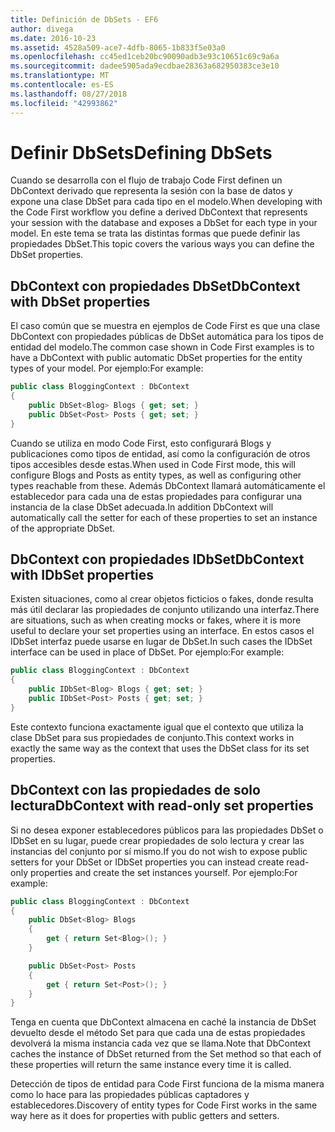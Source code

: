 ```yaml
---
title: Definición de DbSets - EF6
author: divega
ms.date: 2016-10-23
ms.assetid: 4528a509-ace7-4dfb-8065-1b833f5e03a0
ms.openlocfilehash: cc45ed1ceb20bc90090adb3e93c10651c69c9a6a
ms.sourcegitcommit: dadee5905ada9ecdbae28363a682950383ce3e10
ms.translationtype: MT
ms.contentlocale: es-ES
ms.lasthandoff: 08/27/2018
ms.locfileid: "42993862"
---
```

# <a name="defining-dbsets"></a><span data-ttu-id="7da3f-102">Definir DbSets</span><span class="sxs-lookup"><span data-stu-id="7da3f-102">Defining DbSets</span></span>
<span data-ttu-id="7da3f-103">Cuando se desarrolla con el flujo de trabajo Code First definen un DbContext derivado que representa la sesión con la base de datos y expone una clase DbSet para cada tipo en el modelo.</span><span class="sxs-lookup"><span data-stu-id="7da3f-103">When developing with the Code First workflow you define a derived DbContext that represents your session with the database and exposes a DbSet for each type in your model.</span></span> <span data-ttu-id="7da3f-104">En este tema se trata las distintas formas que puede definir las propiedades DbSet.</span><span class="sxs-lookup"><span data-stu-id="7da3f-104">This topic covers the various ways you can define the DbSet properties.</span></span>  

## <a name="dbcontext-with-dbset-properties"></a><span data-ttu-id="7da3f-105">DbContext con propiedades DbSet</span><span class="sxs-lookup"><span data-stu-id="7da3f-105">DbContext with DbSet properties</span></span>  

<span data-ttu-id="7da3f-106">El caso común que se muestra en ejemplos de Code First es que una clase DbContext con propiedades públicas de DbSet automática para los tipos de entidad del modelo.</span><span class="sxs-lookup"><span data-stu-id="7da3f-106">The common case shown in Code First examples is to have a DbContext with public automatic DbSet properties for the entity types of your model.</span></span> <span data-ttu-id="7da3f-107">Por ejemplo:</span><span class="sxs-lookup"><span data-stu-id="7da3f-107">For example:</span></span>  

``` csharp
public class BloggingContext : DbContext
{
    public DbSet<Blog> Blogs { get; set; }
    public DbSet<Post> Posts { get; set; }
}
```  

<span data-ttu-id="7da3f-108">Cuando se utiliza en modo Code First, esto configurará Blogs y publicaciones como tipos de entidad, así como la configuración de otros tipos accesibles desde estas.</span><span class="sxs-lookup"><span data-stu-id="7da3f-108">When used in Code First mode, this will configure Blogs and Posts as entity types, as well as configuring other types reachable from these.</span></span> <span data-ttu-id="7da3f-109">Además DbContext llamará automáticamente el establecedor para cada una de estas propiedades para configurar una instancia de la clase DbSet adecuada.</span><span class="sxs-lookup"><span data-stu-id="7da3f-109">In addition DbContext will automatically call the setter for each of these properties to set an instance of the appropriate DbSet.</span></span>  

## <a name="dbcontext-with-idbset-properties"></a><span data-ttu-id="7da3f-110">DbContext con propiedades IDbSet</span><span class="sxs-lookup"><span data-stu-id="7da3f-110">DbContext with IDbSet properties</span></span>  

<span data-ttu-id="7da3f-111">Existen situaciones, como al crear objetos ficticios o fakes, donde resulta más útil declarar las propiedades de conjunto utilizando una interfaz.</span><span class="sxs-lookup"><span data-stu-id="7da3f-111">There are situations, such as when creating mocks or fakes, where it is more useful to declare your set properties using an interface.</span></span> <span data-ttu-id="7da3f-112">En estos casos el IDbSet interfaz puede usarse en lugar de DbSet.</span><span class="sxs-lookup"><span data-stu-id="7da3f-112">In such cases the IDbSet interface can be used in place of DbSet.</span></span> <span data-ttu-id="7da3f-113">Por ejemplo:</span><span class="sxs-lookup"><span data-stu-id="7da3f-113">For example:</span></span>  

``` csharp
public class BloggingContext : DbContext
{
    public IDbSet<Blog> Blogs { get; set; }
    public IDbSet<Post> Posts { get; set; }
}
```  

<span data-ttu-id="7da3f-114">Este contexto funciona exactamente igual que el contexto que utiliza la clase DbSet para sus propiedades de conjunto.</span><span class="sxs-lookup"><span data-stu-id="7da3f-114">This context works in exactly the same way as the context that uses the DbSet class for its set properties.</span></span>  

## <a name="dbcontext-with-read-only-set-properties"></a><span data-ttu-id="7da3f-115">DbContext con las propiedades de solo lectura</span><span class="sxs-lookup"><span data-stu-id="7da3f-115">DbContext with read-only set properties</span></span>  

<span data-ttu-id="7da3f-116">Si no desea exponer establecedores públicos para las propiedades DbSet o IDbSet en su lugar, puede crear propiedades de solo lectura y crear las instancias del conjunto por sí mismo.</span><span class="sxs-lookup"><span data-stu-id="7da3f-116">If you do not wish to expose public setters for your DbSet or IDbSet properties you can instead create read-only properties and create the set instances yourself.</span></span> <span data-ttu-id="7da3f-117">Por ejemplo:</span><span class="sxs-lookup"><span data-stu-id="7da3f-117">For example:</span></span>  

``` csharp
public class BloggingContext : DbContext
{
    public DbSet<Blog> Blogs
    {
        get { return Set<Blog>(); }
    }

    public DbSet<Post> Posts
    {
        get { return Set<Post>(); }
    }
}
```  

<span data-ttu-id="7da3f-118">Tenga en cuenta que DbContext almacena en caché la instancia de DbSet devuelto desde el método Set para que cada una de estas propiedades devolverá la misma instancia cada vez que se llama.</span><span class="sxs-lookup"><span data-stu-id="7da3f-118">Note that DbContext caches the instance of DbSet returned from the Set method so that each of these properties will return the same instance every time it is called.</span></span>  

<span data-ttu-id="7da3f-119">Detección de tipos de entidad para Code First funciona de la misma manera como lo hace para las propiedades públicas captadores y establecedores.</span><span class="sxs-lookup"><span data-stu-id="7da3f-119">Discovery of entity types for Code First works in the same way here as it does for properties with public getters and setters.</span></span>  
